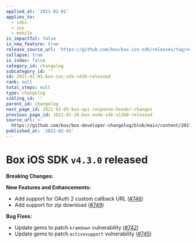 ```yaml
---
applied_at: '2021-02-01'
applies_to:
  - sdks
  - ios
  - mobile
is_impactful: false
is_new_feature: true
release_source_url: 'https://github.com/box/box-ios-sdk/releases/tag/v4.3.0'
collapse: true
is_index: false
category_id: changelog
subcategory_id: ''
id: 2021-02-01-box-ios-sdk-v430-released
rank: null
total_steps: null
type: changelog
sibling_id: ''
parent_id: changelog
next_page_id: 2021-02-05-box-api-response-header-changes
previous_page_id: 2021-01-28-box-node-sdk-v1360-released
source_url: >-
  https://github.com/box/box-developer-changelog/blob/main/content/2021/02-01-box-ios-sdk-v430-released.md
published_at: '2021-02-01'
---
```

# Box iOS SDK `v4.3.0` released

**Breaking Changes:**

**New Features and Enhancements:**

* Add support for OAuth 2 custom callback URL ([#746][1])
* Add support for zip download ([#749][2])

**Bug Fixes:**

* Update gems to patch `kramdown` vulnerability ([#742][3])
* Update gems to patch `activesupport` vulnerability ([#745][4])

[1]: https://github.com/box/box-ios-sdk/pull/746

[2]: https://github.com/box/box-ios-sdk/pull/749

[3]: https://github.com/box/box-ios-sdk/pull/742

[4]: https://github.com/box/box-ios-sdk/pull/745
